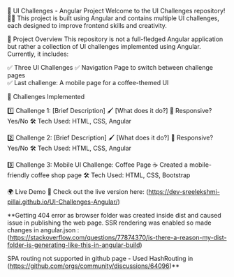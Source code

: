 🌟 UI Challenges - Angular Project
Welcome to the UI Challenges repository! 🎨✨ This project is built using Angular and contains multiple UI challenges, each designed to improve frontend skills and creativity.

🚀 Project Overview
This repository is not a full-fledged Angular application but rather a collection of UI challenges implemented using Angular. Currently, it includes:

✅ Three UI Challenges
✅ Navigation Page to switch between challenge pages  
✅ Last challenge: A mobile page for a coffee-themed UI  

🎯 Challenges Implemented
  
  1️⃣ Challenge 1: [Brief Description]
    🖌️ [What does it do?]
    📱 Responsive? Yes/No
    🛠️ Tech Used: HTML, CSS, Angular
    
  2️⃣ Challenge 2: [Brief Description]
    🖌️ [What does it do?]
    📱 Responsive? Yes/No
    🛠️ Tech Used: HTML, CSS, Angular

  3️⃣ Challenge 3: Mobile UI Challenge: Coffee Page
    ☕ Created a mobile-friendly coffee shop page
    🛠️ Tech Used: HTML, CSS, Bootstrap
    
🌍 Live Demo
🚀 Check out the live version here: (https://dev-sreelekshmi-pillai.github.io/UI-Challenges-Angular/)

**Getting 404 error as browser folder was created inside dist and caused issue in publishing the web page.
SSR rendering was enabled so made changes in angular.json :
(https://stackoverflow.com/questions/77874370/is-there-a-reason-my-dist-folder-is-generating-like-this-in-angular-build)

SPA routing not supported in github page - Used HashRouting in
(https://github.com/orgs/community/discussions/64096)**
